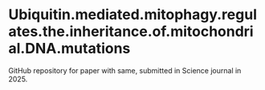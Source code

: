 # Ubiquitin.mediated.mitophagy.regulates.the.inheritance.of.mitochondrial.DNA.mutations
GitHub repository for paper with same, submitted in Science journal in 2025.
